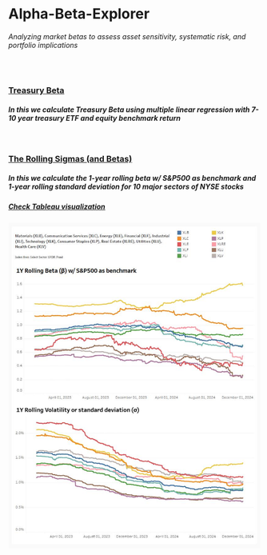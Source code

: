 # Alpha-Beta-Explorer
###### Analyzing market betas to assess asset sensitivity, systematic risk, and portfolio implications <br/>
<br/>

### [Treasury Beta](https://github.com/s1dewalker/Alpha-Beta-Explorer/blob/main/py_files/Betas.ipynb)
##### In this we calculate Treasury Beta using multiple linear regression with 7-10 year treasury ETF and equity benchmark return 
<br/>

### [The Rolling Sigmas (and Betas)](https://github.com/s1dewalker/Alpha-Beta-Explorer/blob/main/py_files/The_Rolling_Sigmas.ipynb)
##### In this we calculate the 1-year rolling beta w/ S&P500 as benchmark and 1-year rolling standard deviation for 10 major sectors of NYSE stocks
##### [Check Tableau visualization](https://public.tableau.com/app/profile/sujay.bahumik/viz/TheRollingSigmasandBetas/Dashboard1#2)

<img src="screenshots/rolling_metrics.JPG" alt="Description" width="800">

